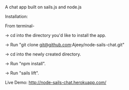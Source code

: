 A chat app built on sails.js and node.js
 
Installation:

From terminal-

-> cd into the directory you'd like to install the app.

-> Run "git clone git@github.com:Ajeey/node-sails-chat.git"

-> cd into the newly created directory.

-> Run "npm install".

-> Run "sails lift".


Live Demo:
http://node-sails-chat.herokuapp.com/
